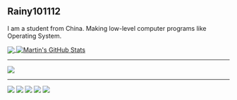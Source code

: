 ## Rainy101112

I am a student from China. Making low-level computer programs like Operating System.
<br>

<!--
**Rainy101112/rainy101112** is a ✨ _special_ ✨ repository because its `README.md` (this file) appears on your GitHub profile.

Here are some ideas to get you started:

- 🔭 I’m currently working on ...
- 🌱 I’m currently learning ...
- 👯 I’m looking to collaborate on ...
- 🤔 I’m looking for help with ...
- 💬 Ask me about ...
- 📫 How to reach me: ...
- 😄 Pronouns: ...
- ⚡ Fun fact: ...
-->

<a href="github.com/rainy101112">
  <img align="center" src="https://github-readme-stats.vercel.app/api/top-langs/?username=rainy101112&hide=java,html,tex&title_color=ffffff&text_color=c9cacc&icon_color=2bbc8a&bg_color=1d1f21&langs_count=3" />
</a>
<a href="github.com/rainy101112">
  <img align="center" src="https://github-readme-stats.vercel.app/api?username=rainy101112&show_icons=true&line_height=27&count_private=true&title_color=ffffff&text_color=c9cacc&icon_color=2bbc8a&bg_color=1d1f21" alt="Martin's GitHub Stats" />
</a>

<hr>

<img align="center" src="https://github-readme-stats.vercel.app/api/pin/?username=ViudiraTech&repo=Uinxed-Kernel&title_color=ffffff&text_color=c9cacc&icon_color=2bbc8a&bg_color=1d1f21" />

<hr>

![](https://img.shields.io/badge/Licens-MIT-orange) ![](https://img.shields.io/badge/License-GPL-green) ![](https://img.shields.io/badge/Compiler-GCC-blue)
![](https://img.shields.io/badge/Language-C-grey) ![](https://img.shields.io/badge/Language-Assembly-brown)
